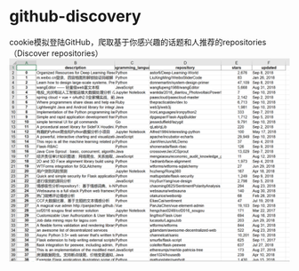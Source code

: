 # github-discovery
cookie模拟登陆GitHub，爬取基于你感兴趣的话题和人推荐的repositories（Discover repositories）
![result-excel](https://github.com/brandonchow1997/github-discovery/blob/master/result.png)
